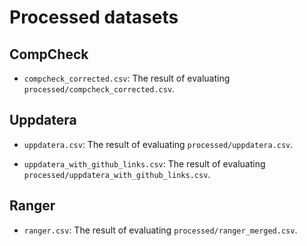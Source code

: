 # Processed datasets

## CompCheck
* `compcheck_corrected.csv`: The result of evaluating `processed/compcheck_corrected.csv`.


## Uppdatera
* `uppdatera.csv`: The result of evaluating `processed/uppdatera.csv`.

* `uppdatera_with_github_links.csv`: The result of evaluating `processed/uppdatera_with_github_links.csv`.


## Ranger
* `ranger.csv`: The result of evaluating `processed/ranger_merged.csv`.
